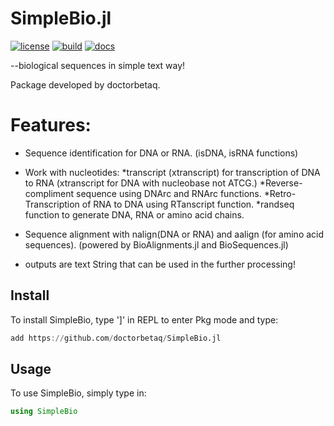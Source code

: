 # SimpleBio.jl
[![license](https://img.shields.io/github/license/doctorbetaq/SimpleBio.jl?style=flat-square)](https://github.com/doctorbetaq/SimpleBio.jl/blob/main/LICENSE)
[![build](https://img.shields.io/circleci/build/github/doctorbetaq/SimpleBio.jl/main?style=flat-square)](https://app.circleci.com/pipelines/github/doctorbetaq/SimpleBio.jl)
[![docs](https://img.shields.io/badge/docs-0.1.0-blue?style=flat-square)](https://doctorbetaq.github.io/SimpleBio.jl/)

--biological sequences in simple text way!
  
Package developed by doctorbetaq.

# Features:
+ Sequence identification for DNA or RNA. (isDNA, isRNA functions)
+ Work with nucleotides:
    *transcript (xtranscript) for transcription of DNA to RNA (xtranscript for DNA with nucleobase not ATCG.)
    *Reverse-compliment sequence using DNArc and RNArc functions.
    *Retro-Transcription of RNA to DNA using RTanscript function.
    *randseq function to generate DNA, RNA or amino acid chains.
    
+ Sequence alignment with nalign(DNA or RNA) and aalign (for amino acid sequences). 
    (powered by BioAlignments.jl and BioSequences.jl)
+ outputs are text String that can be used in the further processing!

## Install
To install SimpleBio, type ']' in REPL to enter Pkg mode and type:
```julia
add https://github.com/doctorbetaq/SimpleBio.jl
```

## Usage
To use SimpleBio, simply type in:
```julia
using SimpleBio
```
